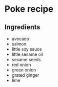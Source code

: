 # Poke recipe


## Ingredients

- avocado
- salmon
- little soy sauce
- little sesame oil
- sesame seeds
- red onion
- green onion
- grated ginger
- lime
